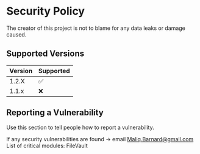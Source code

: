 # Security Policy
The creator of this project is not to blame for any data leaks or damage caused. 
## Supported Versions

| Version | Supported          |
| ------- | ------------------ |
| 1.2.X   | :white_check_mark: |
| 1.1.x   | :x:                |

## Reporting a Vulnerability

Use this section to tell people how to report a vulnerability.

If any security vulnerabilities are found -> email Maliq.Barnard@gmail.com
List of critical modules: 
FileVault
